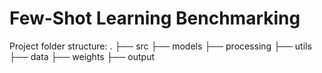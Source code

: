 # Few-Shot Learning Benchmarking


Project folder structure:
       .
       ├── src
            ├── models
            ├── processing
            ├── utils
       ├── data
       ├── weights
       ├── output

